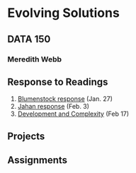 # Evolving Solutions 

## DATA 150

### Meredith Webb

## Response to Readings
1. [Blumenstock response](https://meredithwebb.github.io/workshop/blumenstock) (Jan. 27)
2. [Jahan response](https://meredithwebb.github.io/workshop/jahan) (Feb. 3)
3. [Development and Complexity](https://meredithwebb.github.io/workshop/development_and_complexity) (Feb 17)
## Projects

## Assignments
